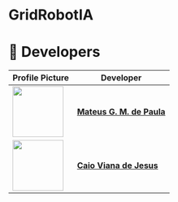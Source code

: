 # GridRobotIA
 
# 👥 Developers  

| Profile Picture | Developer |
|---------------|------------|
| <img src="https://github.com/wavering-ruby.png" width="100"> | **[Mateus G. M. de Paula](https://github.com/wavering-ruby)** |
| <img src="https://github.com/caiovj18.png" width="100"> | **[Caio Viana de Jesus](https://github.com/caiovj18)** |
